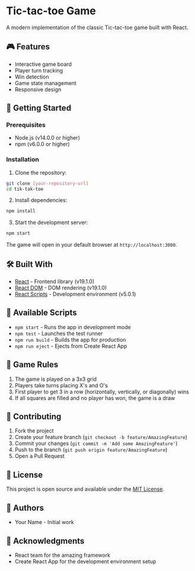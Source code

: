 # Tic-tac-toe Game
 
A modern implementation of the classic Tic-tac-toe game built with React.

## 🎮 Features 
 
- Interactive game board
- Player turn tracking
- Win detection
- Game state management
- Responsive design

## 🚀 Getting Started

### Prerequisites

- Node.js (v14.0.0 or higher)
- npm (v6.0.0 or higher)

### Installation

1. Clone the repository:
```bash
git clone [your-repository-url]
cd tik-tak-toe
```

2. Install dependencies:
```bash
npm install
```

3. Start the development server:
```bash
npm start
```

The game will open in your default browser at `http://localhost:3000`.

## 🛠️ Built With

- [React](https://reactjs.org/) - Frontend library (v19.1.0)
- [React DOM](https://reactjs.org/docs/react-dom.html) - DOM rendering (v19.1.0)
- [React Scripts](https://create-react-app.dev/) - Development environment (v5.0.1)

## 📝 Available Scripts

- `npm start` - Runs the app in development mode
- `npm test` - Launches the test runner
- `npm run build` - Builds the app for production
- `npm run eject` - Ejects from Create React App

## 🎯 Game Rules

1. The game is played on a 3x3 grid
2. Players take turns placing X's and O's
3. First player to get 3 in a row (horizontally, vertically, or diagonally) wins
4. If all squares are filled and no player has won, the game is a draw

## 🤝 Contributing

1. Fork the project
2. Create your feature branch (`git checkout -b feature/AmazingFeature`)
3. Commit your changes (`git commit -m 'Add some AmazingFeature'`)
4. Push to the branch (`git push origin feature/AmazingFeature`)
5. Open a Pull Request

## 📄 License

This project is open source and available under the [MIT License](LICENSE).

## 👥 Authors

- Your Name - Initial work

## 🙏 Acknowledgments

- React team for the amazing framework
- Create React App for the development environment setup 
